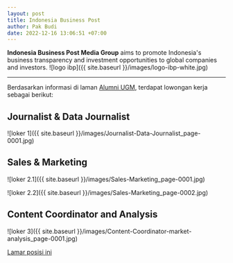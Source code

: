 ```yaml
---
layout: post
title: Indonesia Business Post
author: Pak Budi
date: 2022-12-16 13:06:51 +07:00
---
```


**Indonesia Business Post Media Group** aims to promote Indonesia's business transparency and investment opportunities to global companies and investors.
![logo ibp]({{ site.baseurl }}/images/logo-ibp-white.jpg)

---

Berdasarkan informasi di laman [Alumni UGM](https://alumni.ugm.ac.id/2022/12/15/indonesia-business-post-3/), terdapat lowongan kerja sebagai berikut:

## Journalist & Data Journalist

![loker 1]({{ site.baseurl }}/images/Journalist-Data-Journalist_page-0001.jpg)

## Sales & Marketing

![loker 2.1]({{ site.baseurl }}/images/Sales-Marketing_page-0001.jpg)

![loker 2.2]({{ site.baseurl }}/images/Sales-Marketing_page-0002.jpg)

## Content Coordinator and Analysis

![loker 3]({{ site.baseurl }}/images/Content-Coordinator-market-analysis_page-0001.jpg)

<div class="apply"><a href="mailto:ap@ibp-media.com">Lamar posisi ini</a></div>
